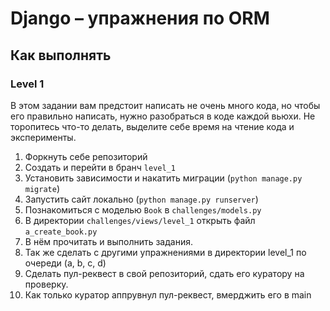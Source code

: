 # Django – упражнения по ORM

## Как выполнять

### Level 1

В этом задании вам предстоит написать не очень много кода, но чтобы его правильно написать, нужно разобраться в коде
каждой вьюхи. Не торопитесь что-то делать, выделите себе время на чтение кода и эксперименты.

1. Форкнуть себе репозиторий
2. Создать и перейти в бранч `level_1`
3. Установить зависимости и накатить миграции (`python manage.py migrate`)
4. Запустить сайт локально (`python manage.py runserver`)
5. Познакомиться с моделью `Book` в `challenges/models.py`
6. В директории `challenges/views/level_1` открыть файл `a_create_book.py`
7. В нём прочитать и выполнить задания.
8. Так же сделать с другими упражнениями в директории level_1 по очереди (a, b, c, d)
9. Сделать пул-реквест в свой репозиторий, сдать его куратору на проверку.
10. Как только куратор аппрувнул пул-реквест, вмерджить его в main
